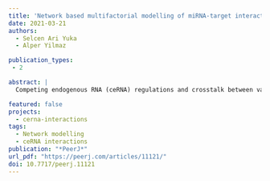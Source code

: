 ```yaml
---
title: 'Network based multifactorial modelling of miRNA-target interactions'
date: 2021-03-21
authors:
  - Selcen Ari Yuka
  - Alper Yilmaz

publication_types:
 - 2

abstract: |
  Competing endogenous RNA (ceRNA) regulations and crosstalk between various types of non-coding RNA in humans is an important and under-explored subject. Several studies have pointed out that an alteration in miRNA: target interaction can result in unexpected changes due to indirect and complex interactions. In this article, we defined a new network-based model that incorporates miRNA: ceRNA interactions with expression values. Our approach calculates network-wide effects of perturbations in the expression level of one or more nodes in the presence or absence of miRNA interaction factors such as seed type, binding energy. We carried out the analysis of large-scale miRNA: target networks from breast cancer patients. Highly perturbing genes identified by our approach coincide with breast cancer-associated genes and miRNAs. Our network-based approach takes the sponge effect into account and helps to unveil the crosstalk between nodes in miRNA: target network. The model has potential to reveal unforeseen regulations that are only evident in the network context. Our tool is scalable and can be plugged in with emerging miRNA effectors such as circRNAs, lncRNAs, and available as R package ceRNAnetsim: https://www. bioconductor. org/packages/release/bioc/html/ceRNAnetsim.html.

featured: false
projects:
  - cerna-interactions
tags:
  - Network modelling
  - ceRNA interactions
publication: "*PeerJ*"
url_pdf: "https://peerj.com/articles/11121/"
doi: 10.7717/peerj.11121
---
```

